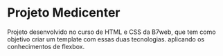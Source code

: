 # Projeto Medicenter
 Projeto desenvolvido no curso de HTML e CSS da B7web, que tem como objetivo criar um template com essas duas tecnologias. aplicando os conhecimentos de flexbox.

